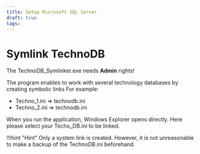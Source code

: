 ```yaml
---
title: Setup Microsoft SQL Server
draft: true
tags:
---
```


# Symlink TechnoDB

The TechnoDB_Symlinker.exe needs **Admin** rights!

The program enables to work with several technology databases by creating symbolic links
For example:

- Techno_1.ini 	=> technodb.ini
- Techno_2.ini 	=> technodb.ini

When you run the application, Windows Explorer opens directly. Here please select your Techo_DB.ini to be linked.

!!!hint "Hint"
    Only a system link is created. However, it is not unreasonable to make a backup of the TechnoDB.ini beforehand.